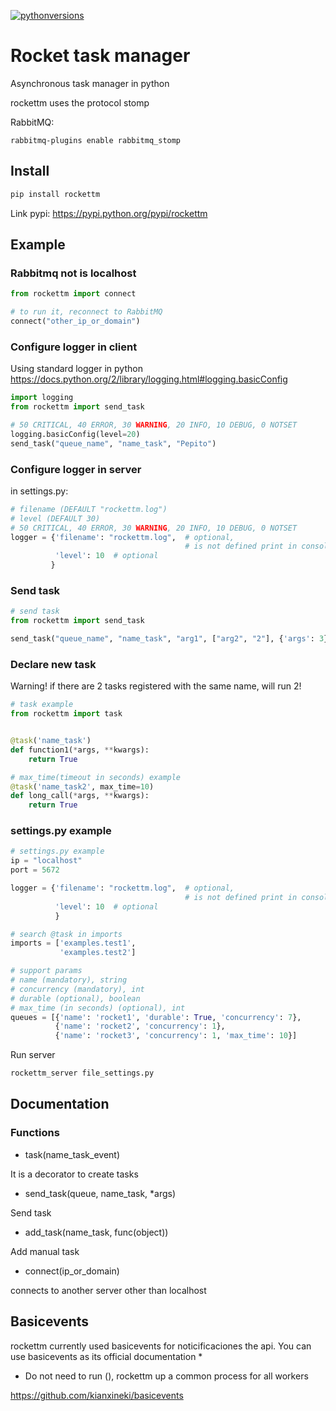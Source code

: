
[![pythonversions](https://img.shields.io/pypi/pyversions/rockettm.svg)](https://pypi.python.org/pypi/rockettm)

# Rocket task manager
Asynchronous task manager in python

rockettm uses the protocol stomp

RabbitMQ:

```
rabbitmq-plugins enable rabbitmq_stomp
```

## Install

```bash
pip install rockettm
```

Link pypi: https://pypi.python.org/pypi/rockettm


## Example

### Rabbitmq not is localhost
```python
from rockettm import connect

# to run it, reconnect to RabbitMQ
connect("other_ip_or_domain")

```

### Configure logger in client
Using standard logger in python
https://docs.python.org/2/library/logging.html#logging.basicConfig

```python
import logging
from rockettm import send_task

# 50 CRITICAL, 40 ERROR, 30 WARNING, 20 INFO, 10 DEBUG, 0 NOTSET
logging.basicConfig(level=20)
send_task("queue_name", "name_task", "Pepito")

```

### Configure logger in server
in settings.py:

```python
# filename (DEFAULT "rockettm.log")
# level (DEFAULT 30)
# 50 CRITICAL, 40 ERROR, 30 WARNING, 20 INFO, 10 DEBUG, 0 NOTSET
logger = {'filename': "rockettm.log",  # optional,
                                       # is not defined print in console
          'level': 10  # optional
         }
```

### Send task
```python
# send task
from rockettm import send_task

send_task("queue_name", "name_task", "arg1", ["arg2", "2"], {'args': 3}, ('arg', 4), example="ok")

```

### Declare new task
Warning! if there are 2 tasks registered with the same name, will run 2!

```python
# task example
from rockettm import task


@task('name_task')
def function1(*args, **kwargs):
    return True

# max_time(timeout in seconds) example
@task('name_task2', max_time=10)
def long_call(*args, **kwargs):
    return True

```

### settings.py example
```python
# settings.py example
ip = "localhost"
port = 5672

logger = {'filename': "rockettm.log",  # optional,
                                       # is not defined print in console
          'level': 10  # optional
          }

# search @task in imports
imports = ['examples.test1',
           'examples.test2']

# support params
# name (mandatory), string
# concurrency (mandatory), int
# durable (optional), boolean
# max_time (in seconds) (optional), int
queues = [{'name': 'rocket1', 'durable': True, 'concurrency': 7},
          {'name': 'rocket2', 'concurrency': 1},
          {'name': 'rocket3', 'concurrency': 1, 'max_time': 10}]

```

Run server
```bash
rockettm_server file_settings.py
```

## Documentation
### Functions
- task(name_task_event)

It is a decorator to create tasks


- send_task(queue, name_task, *args)

Send task


- add_task(name_task, func(object))

Add manual task


- connect(ip_or_domain)

connects to another server other than localhost

## Basicevents

rockettm currently used basicevents for noticificaciones the api. You can use basicevents as its official documentation *

* Do not need to run (), rockettm up a common process for all workers

https://github.com/kianxineki/basicevents

